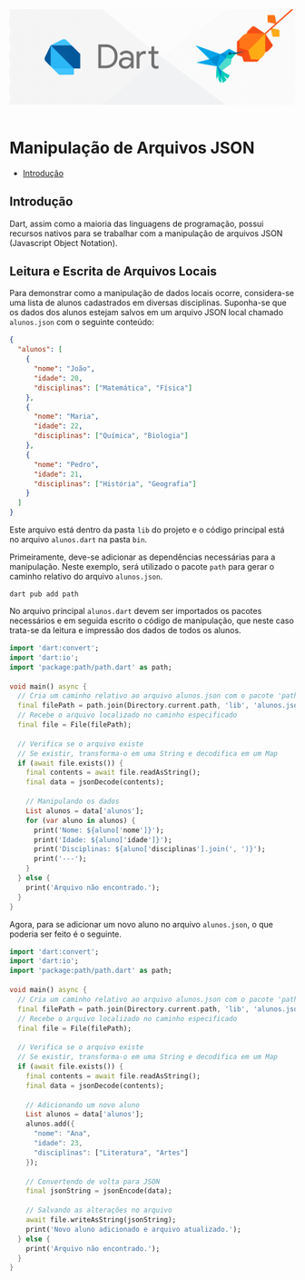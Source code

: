 <div align="center">
  <a href="https://github.com/joseferreira-dev/my-study-notes/tree/main/dart"><img src="../../banner.png"></a>
</div>
<br>

# Manipulação de Arquivos JSON

- [Introdução](#introdução)


## Introdução

Dart, assim como a maioria das linguagens de programação, possui recursos nativos para se trabalhar com a manipulação de arquivos JSON (Javascript Object Notation).

## Leitura e Escrita de Arquivos Locais

Para demonstrar como a manipulação de dados locais ocorre, considera-se uma lista de alunos cadastrados em diversas disciplinas. Suponha-se que os dados dos alunos estejam salvos em um arquivo JSON local chamado `alunos.json` com o seguinte conteúdo:

```json
{
  "alunos": [
    {
      "nome": "João",
      "idade": 20,
      "disciplinas": ["Matemática", "Física"]
    },
    {
      "nome": "Maria",
      "idade": 22,
      "disciplinas": ["Química", "Biologia"]
    },
    {
      "nome": "Pedro",
      "idade": 21,
      "disciplinas": ["História", "Geografia"]
    }
  ]
}
```

Este arquivo está dentro da pasta `lib` do projeto e o código principal está no arquivo `alunos.dart` na pasta `bin`.

Primeiramente, deve-se adicionar as dependências necessárias para a manipulação. Neste exemplo, será utilizado o pacote `path` para gerar o caminho relativo do arquivo `alunos.json`.

```shell
dart pub add path
```

No arquivo principal `alunos.dart` devem ser importados os pacotes necessários e em seguida escrito o código de manipulação, que neste caso trata-se da leitura e impressão dos dados de todos os alunos.

```dart
import 'dart:convert';
import 'dart:io';
import 'package:path/path.dart' as path;

void main() async {
  // Cria um caminho relativo ao arquivo alunos.json com o pacote 'path'
  final filePath = path.join(Directory.current.path, 'lib', 'alunos.json');
  // Recebe o arquivo localizado no caminho especificado
  final file = File(filePath);

  // Verifica se o arquivo existe
  // Se existir, transforma-o em uma String e decodifica em um Map
  if (await file.exists()) {
    final contents = await file.readAsString();
    final data = jsonDecode(contents);

    // Manipulando os dados
    List alunos = data['alunos'];
    for (var aluno in alunos) {
      print('Nome: ${aluno['nome']}');
      print('Idade: ${aluno['idade']}');
      print('Disciplinas: ${aluno['disciplinas'].join(', ')}');
      print('---');
    }
  } else {
    print('Arquivo não encontrado.');
  }
}
```

Agora, para se adicionar um novo aluno no arquivo `alunos.json`, o que poderia ser feito é o seguinte.

```dart
import 'dart:convert';
import 'dart:io';
import 'package:path/path.dart' as path;

void main() async {
  // Cria um caminho relativo ao arquivo alunos.json com o pacote 'path'
  final filePath = path.join(Directory.current.path, 'lib', 'alunos.json');
  // Recebe o arquivo localizado no caminho especificado
  final file = File(filePath);

  // Verifica se o arquivo existe
  // Se existir, transforma-o em uma String e decodifica em um Map
  if (await file.exists()) {
    final contents = await file.readAsString();
    final data = jsonDecode(contents);

    // Adicionando um novo aluno
    List alunos = data['alunos'];
    alunos.add({
      "nome": "Ana",
      "idade": 23,
      "disciplinas": ["Literatura", "Artes"]
    });

    // Convertendo de volta para JSON
    final jsonString = jsonEncode(data);

    // Salvando as alterações no arquivo
    await file.writeAsString(jsonString);
    print('Novo aluno adicionado e arquivo atualizado.');
  } else {
    print('Arquivo não encontrado.');
  }
}
```
